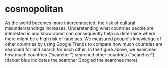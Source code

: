 # cosmopolitan

As the world becomes more interconnected, the risk of cultural misunderstandings increases. Understanding what countries people are interested in and know about can consequently help us determine where there might be a high risk of faux pas. We measured people's knowledge of other countries by using Google Trends to compare how much countries are searched for and search for each other. In the figure above, we examined how much countries ("searcher") searched other countries ("searchee") (darker blue indicates the searcher Googled the searchee more). 
